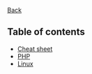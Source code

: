 [Back](../README.md)

## Table of contents
- [Cheat sheet](cheatsheet.md)
- [PHP](php.md)
- [Linux](linux.md)